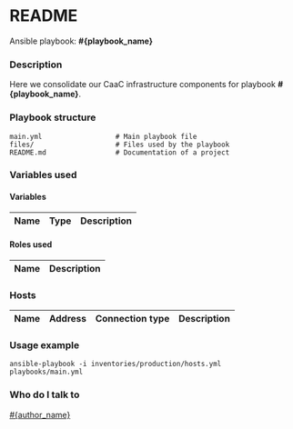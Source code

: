 # README #

Ansible playbook:  **#{playbook_name}** 

### Description ###

Here we consolidate our CaaC infrastructure components for playbook **#{playbook_name}**.

### Playbook structure ###

```
main.yml                  # Main playbook file
files/                    # Files used by the playbook
README.md                 # Documentation of a project
```

### Variables used ###

#### Variables ####

| Name | Type | Description  |
|---|---|---|

#### Roles used ####

| Name | Description  |
|---|---|

### Hosts ###

| Name | Address | Connection type | Description  |
|---|---|---|---|


### Usage example ###

```ansible-playbook -i inventories/production/hosts.yml playbooks/main.yml```

### Who do I talk to ###

[#{author_name}](mailto:#{author_email})